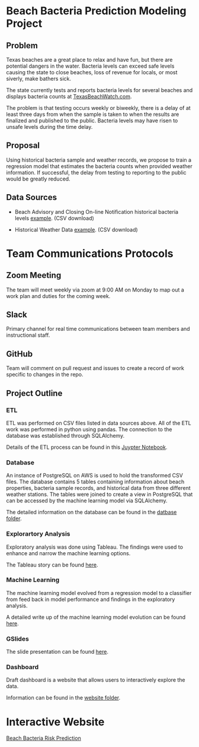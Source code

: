 # Beach Bacteria Prediction Modeling Project

## Problem

Texas beaches are a great place to relax and have fun, but there are potential dangers in the water. Bacteria levels can exceed safe levels causing the state to close beaches, loss of revenue for locals, or most siverly, make bathers sick. 

The state currently tests and reports bacteria levels for several beaches and displays bacteria counts at [TexasBeachWatch.com](https://cgis.glo.texas.gov/Beachwatch/#).

The problem is that testing occurs weekly or biweekly, there is a delay of at least three days from when the sample is taken to when the results are finalized and published to the public. Bacteria levels may have risen to unsafe levels during the time delay.

## Proposal

Using historical bacteria sample and weather records, we propose to train a regression model that estimates the bacteria counts when provided weather information. If successful, the delay from testing to reporting to the public would be greatly reduced.

## Data Sources

- Beach Advisory and Closing On-line Notification historical bacteria levels [example](https://beacon.epa.gov/ords/beacon2/f?p=121:38:16858900653526::::). (CSV download)

- Historical Weather Data [example](https://www.ncei.noaa.gov/access/past-weather/Galveston%2C%20Texas). (CSV download)

# Team Communications Protocols

## Zoom Meeting
The team will meet weekly via zoom at 9:00 AM on Monday to map out a work plan and duties for the coming week.

## Slack
Primary channel for real time communications between team members and instructional staff.

## GitHub
Team will comment on pull request and issues to create a record of work specific to changes in the repo.

## Project Outline

### ETL

ETL was performed on CSV files listed in data sources above. All of the ETL work was performed in python using pandas. The connection to the database was established through SQLAlchemy.

Details of the ETL process can be found in this [Juypter Notebook](ETL/ETL.ipynb).

### Database

An instance of PostgreSQL on AWS is used to hold the transformed CSV files. The database contains 5 tables containing information about beach properties, bacteria sample records, and historical data from three different weather stations. The tables were joined to create a view in PostgreSQL that can be accessed by the machine learning model via SQLAlchemy.

The detailed information on the database can be found in the [datbase folder](Database).

### Explorartory Analysis

Exploratory analysis was done using Tableau. The findings were used to enhance and narrow the machine learning options.

The Tableau story can be found [here](https://public.tableau.com/app/profile/bianca.taise.pommerening/viz/new_join_galveston_beach_bacteria/WaterQualityatGalvestonIslandBeaches).

### Machine Learning

The machine learning model evolved from a regression model to a classifier from feed back in model performance and findings in the exploratory analysis. 

A detailed write up of the machine learning model evolution can be found [here](machine_learning/README.md). 

### GSlides

The slide presentation can be found [here](https://docs.google.com/presentation/d/1el09AXHnyRaLuhO7MKxmYrAIeOkY54n6twwczkmwBEo/edit?usp=sharing).
### Dashboard

Draft dashboard is a website that allows users to interactively explore the data.

Information can be found in the [website folder](website).

# Interactive Website

[Beach Bacteria Risk Prediction](https://dev-bacteria.herokuapp.com/)
